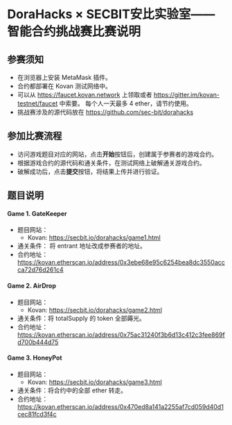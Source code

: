 ## 

# DoraHacks × SECBIT安比实验室——智能合约挑战赛比赛说明

## 参赛须知

- 在浏览器上安装 MetaMask 插件。
- 合约都部署在 Kovan 测试网络中。
- 可以从 https://faucet.kovan.network 上领取或者 https://gitter.im/kovan-testnet/faucet 中索要。 每个人一天最多 4 ether，请节约使用。
- 挑战赛涉及的源代码放在 https://github.com/sec-bit/dorahacks

## 参加比赛流程

- 访问游戏题目对应的网站，点击**开始**按钮后，创建属于参赛者的游戏合约。
- 根据游戏合约的源代码和通关条件，在测试网络上破解通关游戏合约。
- 破解成功后，点击**提交**按钮，将结果上传并进行验证。

## 题目说明

#### Game 1.  GateKeeper

- 题目网站：
	- Kovan: https://secbit.io/dorahacks/game1.html
- 通关条件： 将 entrant 地址改成参赛者的地址。
- 合约地址： https://kovan.etherscan.io/address/0x3ebe68e95c6254bea8dc3550accca72d76d261c4

#### Game 2. AirDrop

- 题目网站：
	- Kovan: https://secbit.io/dorahacks/game2.html
- 通关条件：将 totalSupply 的 token 全部薅光。
- 合约地址： https://kovan.etherscan.io/address/0x75ac31240f3b6d13c412c3fee869fd700b444d75

#### Game 3. HoneyPot

- 题目网站： 
	- Kovan: https://secbit.io/dorahacks/game3.html
- 通关条件：将合约中的全部 ether 转走。
- 合约地址：https://kovan.etherscan.io/address/0x470ed8a141a2255af7cd059d40d1cec81fcd3f4c











